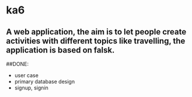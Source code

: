 # ka6
## A web application, the aim is to let people create activities with different topics like travelling, the application is based on falsk.
##DONE:
+ user case
+ primary database design
+ signup, signin

